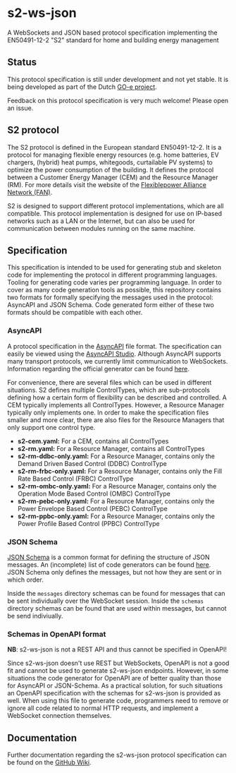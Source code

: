 # s2-ws-json
A WebSockets and JSON based protocol specification implementing the EN50491-12-2 "S2" standard for home and building energy management

## Status
This protocol specification is still under development and not yet stable. It is being developed as part of the Dutch [GO-e project](https://www.tno.nl/nl/duurzaam/systeemtransitie/toekomstbestendige-energienetten/flexibel-elektriciteitsnet/).

Feedback on this protocol specification is very much welcome! Please open an issue.

## S2 protocol
The S2 protocol is defined in the European standard EN50491-12-2. It is a protocol for managing flexible energy resources (e.g. home batteries, EV chargers, (hybrid) heat pumps, whitegoods, curtailable PV systems) to optimize the power consumption of the building. It defines the protocol between a Customer Energy Manager (CEM) and the Resource Manager (RM). For more details visit the website of the [Flexiblepower Alliance Network (FAN)](https://flexible-energy.eu/).

S2 is designed to support different protocol implementations, which are all compatible. This protocol implementation is designed for use on IP-based networks such as a LAN or the Internet, but can also be used for communication between modules running on the same machine.

## Specification
This specification is intended to be used for generating stub and skeleton code for implementing the protocol in different programming languages. Tooling for generating code varies per programming language. In order to cover as many code generation tools as possible, this repository contains two formats for formally specifying the messages used in the protocol: AsyncAPI and JSON Schema. Code generated form either of these two formats should be compatible with each other.

### AsyncAPI
A protocol specification in the [AsyncAPI](https://www.asyncapi.com/) file format. The specification can easily be viewed using the [AsyncAPI Studio](https://studio.asyncapi.com/). Although AsyncAPI supports many transport protocols, we currently limit communication to WebSockets. Information regarding the official generator can be found [here](https://www.asyncapi.com/tools/generator).

For convenience, there are several files which can be used in different situations. S2 defines multiple ControlTypes, which are sub-protocols defining how a certain form of flexibility can be described and controlled. A CEM typically implements all ControlTypes. However, a Resource Manager typically only implements one. In order to make the specification files smaller and more clear, there are also files for the Resource Managers that only support one control type.

* **s2-cem.yaml:** For a CEM, contains all ControlTypes
* **s2-rm.yaml:** For a Resource Manager, contains all ControlTypes
* **s2-rm-ddbc-only.yaml:** For a Resource Manager, contains only the Demand Driven Based Control (DDBC) ControlType
* **s2-rm-frbc-only.yaml:** For a Resource Manager, contains only the Fill Rate Based Control (FRBC) ControlType
* **s2-rm-ombc-only.yaml:** For a Resource Manager, contains only the Operation Mode Based Control (OMBC) ControlType
* **s2-rm-pebc-only.yaml:** For a Resource Manager, contains only the Power Envelope Based Control (PEBC) ControlType
* **s2-rm-ppbc-only.yaml:** For a Resource Manager, contains only the Power Profile Based Control (PPBC) ControlType

### JSON Schema
[JSON Schema](https://json-schema.org/) is a common format for defining the structure of JSON messages. An (incomplete) list of code generators can be found [here](https://json-schema.org/implementations.html#code-generation). JSON Schema only defines the messages, but not how they are sent or in which order. 

Inside the `messages` directory schemas can be found for messages that can be sent individually over the WebSocket session. Inside the `schemas` directory schemas can be found that are used within messages, but cannot be send indiviually.

### Schemas in OpenAPI format
**NB**: s2-ws-json is not a REST API and thus cannot be specified in OpenAPI!

Since s2-ws-json doesn't use REST but WebSockets, OpenAPI is not a good fit and cannot be used to generate s2-ws-json endpoints. However, in some situations the code generator for OpenAPI are of better quality than those for AsyncAPI or JSON-Schema. As a practical solution, for such situations an OpenAPI specification with the schemas for s2-ws-json is provided as well. When using this file to generate code, programmers need to remove or ignore all code related to normal HTTP requests, and implement a WebSocket connection themselves.

## Documentation
Further documentation regarding the s2-ws-json protocol specification can be found on the [GitHub Wiki](https://github.com/flexiblepower/s2-ws-json/wiki).
